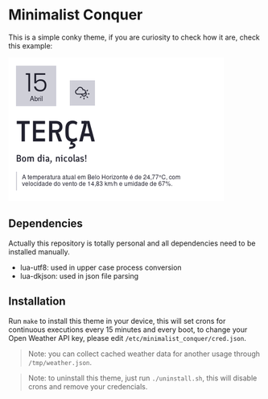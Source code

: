 # Minimalist Conquer
This is a simple conky theme, if you are curiosity to check how it are, check this example:

<img alt="demonstration image" src="./example.png">

## Dependencies
Actually this repository is totally personal and all dependencies need to be installed manually.

- lua-utf8: used in upper case process conversion
- lua-dkjson: used in json file parsing

## Installation
Run ```make``` to install this theme in your device, this will set crons for continuous executions every 15 minutes and every boot, to change your Open Weather API key, please edit ```/etc/minimalist_conquer/cred.json```.

> Note: you can collect cached weather data for another usage through ```/tmp/weather.json```.

> Note: to uninstall this theme, just run ```./uninstall.sh```, this will disable crons and remove your credencials.
